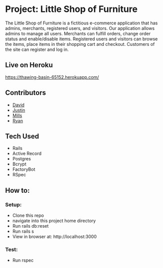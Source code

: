 # Project: Little Shop of Furniture

The Little Shop of Furniture is a fictitious e-commerce application that has admins, merchants, registered users, and visitors. Our application allows admins to manage all users.
Merchants can fulfill orders, change order status and enable/disable items.  Registered users and visitors can browse the items, place items in their shopping cart and checkout.
Customers of the site can register and log in.

## Live on Heroku
https://thawing-basin-65152.herokuapp.com/


## Contributors

* [David](https://github.com/davehardy632)
* [Justin](https://github.com/JustinD85)
* [Mills](https://github.com/MillsProvosty)
* [Ryan](https://github.com/ryanmillergm)

## Tech Used

* Rails
* Active Record
* Postgres
* Bcrypt
* FactoryBot
* RSpec


## How to:

### Setup:
  * Clone this repo
  * navigate into this project home directory
  * Run rails db:reset
  * Run rails s
  * View in browser at: http://localhost:3000
### Test:
  * Run rspec
